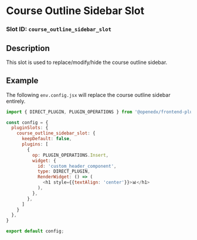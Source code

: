 # Course Outline Sidebar Slot

### Slot ID: `course_outline_sidebar_slot`

## Description

This slot is used to replace/modify/hide the course outline sidebar.

## Example

The following `env.config.jsx` will replace the course outline sidebar entirely.

```js
import { DIRECT_PLUGIN, PLUGIN_OPERATIONS } from '@openedx/frontend-plugin-framework';

const config = {
  pluginSlots: {
    course_outline_sidebar_slot: {
      keepDefault: false,
      plugins: [
        {
          op: PLUGIN_OPERATIONS.Insert,
          widget: {
            id: 'custom_header_component',
            type: DIRECT_PLUGIN,
            RenderWidget: () => (
              <h1 style={{textAlign: 'center'}}>📊</h1>
            ),
          },
        },
      ]
    }
  },
}

export default config;
```
